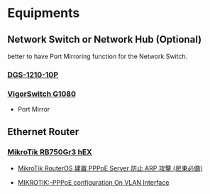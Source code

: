 # Equipments

## Network Switch or Network Hub (Optional)

better to have Port Mirroring function for the Network Switch.

### [DGS-1210-10P](http://www.dlinktw.com.tw/business/product?id=343)

### [VigorSwitch G1080](https://www.draytek.com/products/vigorswitch-g1080/)

- Port Mirror

## Ethernet Router

### [MikroTik RB750Gr3 hEX](https://mikrotik.com/product/RB750Gr3)

- [MikroTik RouterOS 建置 PPPoE Server 防止 ARP 攻擊 (房東必備)](https://www.ez2o.com/Blog/Post/MikroTik-RouterOS-PPPoE-Server)

- [MIKROTIK:-PPPoE configuration On VLAN Interface](http://laxmidharnetworking.blogspot.com/2017/06/mikrotik-pppoe-configuration-on-vlan.html) 